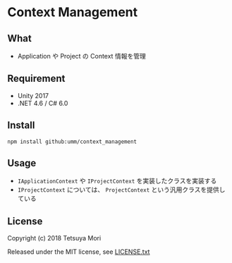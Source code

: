# Context Management

## What

* Application や Project の Context 情報を管理

## Requirement

* Unity 2017
* .NET 4.6 / C# 6.0

## Install

```shell
npm install github:umm/context_management
```

## Usage

* `IApplicationContext` や `IProjectContext` を実装したクラスを実装する
* `IProjectContext` については、 `ProjectContext` という汎用クラスを提供している

## License

Copyright (c) 2018 Tetsuya Mori

Released under the MIT license, see [LICENSE.txt](LICENSE.txt)

